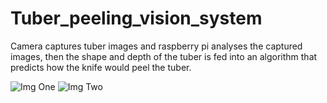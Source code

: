 # Tuber_peeling_vision_system
Camera captures tuber images and raspberry pi analyses the captured images, then the shape and depth of the tuber is fed 
into an algorithm that predicts how the knife would peel the tuber.

![Img One](https://user-images.githubusercontent.com/17219534/196541064-64f833df-3d32-4a69-bd3f-23e4baf54ff1.png)
![Img Two](https://user-images.githubusercontent.com/17219534/196541110-b5b6881f-e75e-45b8-a9bf-a600d7583921.png)
